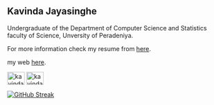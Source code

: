 ## Kavinda Jayasinghe
Undergraduate of the Department of Computer Science and Statistics faculty of Science, Unversity of Peradeniya. 

For more information check my resume from [here](https://drive.google.com/file/d/1bjrmqJsHZJy9wmusSMPUw2RGnlfjQKiu/view?usp=sharing).

my web [here](https://https://kavinda-jayasinghe.github.io/).

<a href="https://linkedin.com/in/kavinda-jayasinghe-pdn" target="blank"><img align="center" src="https://raw.githubusercontent.com/rahuldkjain/github-profile-readme-generator/master/src/images/icons/Social/linked-in-alt.svg" alt="kavinda-jayasinghe-pdn" height="30" width="40" /></a>
<a href="https://instagram.com/kavinda__jayasinghe" target="blank"><img align="center" src="https://raw.githubusercontent.com/rahuldkjain/github-profile-readme-generator/master/src/images/icons/Social/instagram.svg" alt="kavinda__jayasinghe" height="30" width="40" /></a>

[![GitHub Streak](https://github-readme-streak-stats.herokuapp.com?user=kavinda-jayasinghe&theme=dark)](https://git.io/streak-stats)




